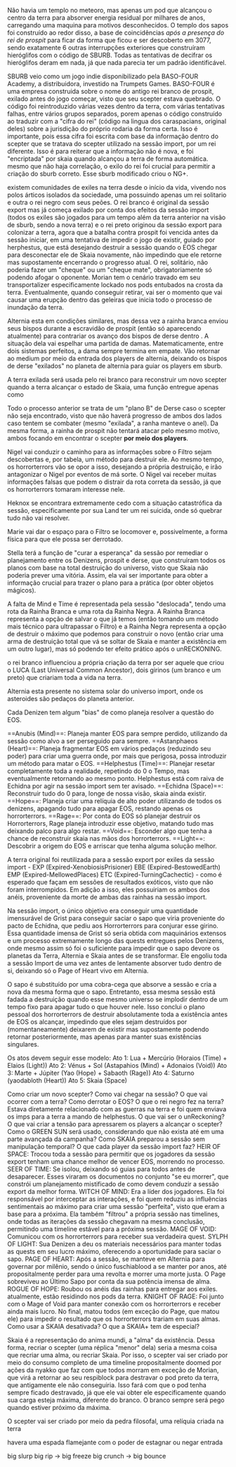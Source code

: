 Não havia um templo no meteoro, mas apenas um pod que alcançou o centro da terra para absorver energia residual por milhares de anos, carregando uma maquina para motivos desconhecidos. O templo dos sapos foi construído ao redor disso, a base de coincidências *após a presença do rei de prospit* para ficar da forma que ficou e ser descoberto em 3077, sendo exatamente 6 outras interrupções exteriores que construíram hieróglifos com o código de SBURB. Todas as tentativas de decifrar os hieróglifos deram em nada, já que nada parecia ter um padrão identificável. 

SBURB veio como um jogo indie disponibilizado pela BASO-FOUR Academy, a distribuidora, investido na Trumpets Games. BASO-FOUR é uma empresa construida sobre o nome do antigo rei branco de prospit, exilado antes do jogo começar, visto que seu scepter estava quebrado. O código foi reintroduzido várias vezes dentro da terra, com várias tentativas falhas, entre vários grupos separados, porem apenas o código construído ao traduzir com a "cifra do rei" (código na lingua dos caraspacians, original deles) sobre a jurisdição do próprio rodaria da forma certa. Isso é importante, pois essa cifra foi escrita com base da informação dentro do scepter que se tratava do scepter utilizado na sessão import, por um rei diferente. Isso é para reiterar que a informação não é nova, e foi "encriptada" por skaia quando alcançou a terra de forma automática. mesmo que não haja correlação, o exilo do rei foi crucial para permitir a criação do sburb correto. Esse sburb modificado criou o NG+.

existem comunidades de exiles na terra desde o início da vida, vivendo nos polos árticos isolados da sociedade, uma possuindo apenas um rei solitario e outra o rei negro com seus peões. O rei branco é original da sessão export mas já começa exilado por conta dos efeitos da sessão import (todos os exiles são jogados para um tempo além da terra anterior na visão de sburb, sendo a nova terra) e o rei preto originou da sessão export para colonizar a terra, agora que a batalha contra prospit foi vencida antes da sessão iniciar, em uma tentativa de impedir o jogo de existir, guiado por herphestus, que está desejando destruir a sessão quando o EOS chegar para desconectar ele de Skaia novamente, não impedindo que ele retorne mas supostamente encerrando o progresso atual. O rei, solitário, não poderia fazer um "cheque" ou um "cheque mate", obrigatoriamente só podendo afogar o oponente.
 Morian tem o cenário travado em seu transportalizer especificamente lockado nos pods entubados na crosta da terra. Eventualmente, quando conseguir retirar, vai ser o momento que vai causar uma erupção dentro das geleiras que inicia todo o processo de inundação da terra.

Alternia esta em condições similares, mas dessa vez a rainha branca enviou seus bispos durante a escravidão de prospit (então só aparecendo atualmente) para contrariar os avanço dos bispos de derse dentro . A situação dela vai espelhar uma partida de damas. Matematicamente, entre dois sistemas perfeitos, a dama sempre termina em empate. Vão retornar ao medium por meio da entrada dos players de alternia, deixando os bispos de derse "exilados" no planeta de alternia para guiar os players em sburb.

A terra exilada será usada pelo rei branco para reconstruir um novo scepter quando a terra alcançar o estado de Skaia, uma função entregue apenas como 

 Todo o processo anterior se trata de um "plano B" de Derse caso o scepter não seja encontrado, visto que não haverá progresso de ambos dos lados caso tentem se combater (mesmo "exilada", a ranha manteve o anel). Da mesma forma, a rainha de prospit não tentará atacar pelo mesmo motivo, ambos focando em encontrar o scepter **por meio dos players**. 

Nigel vai conduzir o caminho para as informações sobre o Filtro sejam descobertas e, por tabela, um método para destruir ele. Ao mesmo tempo, os horrorterrors vão se opor a isso, desejando a própria destruição, e irão antagonizar o Nigel por eventos de má sorte. O Nigel vai receber muitas informações falsas que podem o distrair da rota correta da sessão, já que os horrorterrors tomaram interesse nele.

Heknox se encontrara extremamente cedo com a situação catastrófica da sessão, especificamente por sua Land ter um rei suicida, onde só quebrar tudo não vai resolver.

Marie vai dar o espaço para o Filtro se locomover e, possivelmente, a forma física para que ele possa ser derrotado.

Stella terá a função de "curar a esperança" da sessão por remediar o planejamento entre os Denizens, prospit e derse, que construíram todos os planos com base na total destruição do universo, visto que Skaia não poderia prever uma vitória. Assim, ela vai ser importante para obter a informação crucial para trazer o plano para a prática (por obter objetos mágicos).

A falta de Mind e Time é representada pela sessão "deslocada", tendo uma rota da Rainha Branca e uma rota da Rainha Negra. A Rainha Branca representa a opção de salvar o que já temos (então tomando um método mais técnico para ultrapassar o Filtro) e a Rainha Negra representa a opção de destruir o máximo que podemos para construir o novo (então criar uma arma de destruição total que vá se soltar de Skaia e manter a existência em um outro lugar), mas só podendo ter efeito prático após o unRECKONING.

o rei branco influenciou a própria criação da terra por ser aquele que criou o LUCA (Last Universal Common Ancestor), dois girinos (um branco e um preto) que criariam toda a vida na terra. 

Alternia esta presente no sistema solar do universo import, onde os asteroides são pedaços do planeta anterior. 

Cada Denizen tem algum "bias" de como planeja resolver a questão do EOS.

==Anubis (Mind)==: Planeja manter EOS para sempre perdido, utilizando da sessão como alvo a ser perseguido para sempre.
==Astanphaeos (Heart)==: Planeja fragmentar EOS em vários pedaços (reduzindo seu poder) para criar uma guerra onde, por mais que perigosa, possa introduzir um método para matar o EOS.
==Helphestus (Time)==: Planejar resetar completamente toda a realidade, repetindo do 0 o Tempo, mas eventualmente retornando ao mesmo ponto. Helphestus está com raiva de Echidna por agir na sessão import sem ter avisado. 
==Echidna (Space)==: Reconstruir tudo do 0 para, longe de nossa visão, skaia ainda existir.
==Hope==: Planeja criar uma relíquia de alto poder utilizando de todos os denizens, apagando tudo para apagar EOS, restando apenas os horrorterrors.
==Rage==: Por conta do EOS só planejar destruir os Horrorterrors, Rage planeja introduzir esse objetivo, matando tudo mas deixando palco para algo restar. 
==Void==: Esconder algo que tenha a chance de reconstruir skaia nas mãos dos horrorterrors.
==Light==: Descobrir a origem do EOS e arriscar que tenha alguma solução melhor.

A terra original foi reutilizada para a sessão export por exiles da sessão import - EXP (Expired-XenobiosisPrisioner) EBE (Expired-BestowedEarth) EMP (Expired-MellowedPlaces) ETC (Expired-TurningCachectic) - como é esperado que façam em sessões de resultados exóticos, visto que não foram interrompidos. Em adição a isso, eles possuiriam os ambos dos anéis, proveniente da morte de ambas das rainhas na sessão import. 

 Na sessão import, o único objetivo era conseguir uma quantidade imensurável de Grist para conseguir saciar o sapo que viria proveniente do pacto de Echidna, que pediu aos Horrorterrors para conjurar esse girino. Essa quantidade imensa de Grist só seria obtida com maquinários extensos e um processo extremamente longo das quests entregues pelos Denizens, onde mesmo assim só foi o suficiente para impedir que o sapo devore os planetas da Terra, Alternia e Skaia antes de se transformar. Ele engoliu toda a sessão Import de uma vez antes de lentamente absorver tudo dentro de si, deixando só o Page of Heart vivo em Alternia.

 O sapo é substituído por uma cobra-cega que absorve a sessão e cria a nova da mesma forma que o sapo. Entretanto, essa mesma sessão está fadada a destruição quando esse mesmo universo se implodir dentro de um tempo fixo para apagar tudo o que houver nele. Isso conclui o plano pessoal dos horrorterrors de destruir absolutamente toda a existência antes de EOS os alcançar, impedindo que eles sejam destruídos por (momentaneamente) deixarem de existir mas supostamente podendo retornar posteriormente, mas apenas para manter suas existências singulares.

 Os atos devem seguir esse modelo:
 Ato 1: Lua + Mercúrio (Horaios (Time) + Elaios (Light))
 Ato 2: Vénus + Sol (Astapahios (Mind) + Adonaios (Void))
 Ato 3: Marte + Júpiter (Yao (Hope) + Sabaoth (Rage))
 Ato 4: Saturno (yaodabloth (Heart))
 Ato 5: Skaia (Space)

Como criar um novo scepter?
Como vai chegar na sessão?
O que vai ocorrer com a terra?
Como derrotar o EOS?
O que o rei negro fez na terra? Estava diretamente relacionado com as guerras na terra e foi quem enviava os imps para a terra a mando de helphestus.
O que vai ser o unReckoning? O que vai criar a tensão para apressarem os players a alcançar o scepter?
Como o GREEN SUN será usado, considerando que não exista até em uma parte avançada da campanha?
Como SKAIA preparou a sessão sem manipulação temporal?
O que cada player da sessão import faz?
	HEIR OF SPACE: Trocou toda a sessão para permitir que os jogadores da sessão export tenham uma chance melhor de vencer EOS, morrendo no processo.
	SEER OF TIME: Se isolou, deixando só guias para todos antes de desaparecer. Esses viraram os documentos no conjunto "se eu morrer", que constrói um planejamento mistificado de como devem conduzir a sessão export da melhor forma.
	WITCH OF MIND: Era a líder dos jogadores. Ela foi responsável por interceptar as interações, e foi quem reduziu as influências sentimentais ao máximo para criar uma sessão "perfeita", visto que eram a base para a próxima. Ela também "filtrou" a própria sessão nas timelines, onde todas as iterações da sessão chegavam na mesma conclusão, permitindo uma timeline estável para a próxima sessão.
	MAGE OF VOID: Comunicou com os horrorterrors para receber sua verdadeira quest. 
	SYLPH OF LIGHT: Sua Denizen a deu os materiais necessários para manter todas as quests em seu lucro máximo, oferecendo a oportunidade para saciar o sapo.
	PAGE OF HEART: Após a sessão, se manteve em Alternia para governar por milênio, sendo o único fuschiablood a se manter por anos, até propositalmente perder para uma revolta e morrer uma morte justa. O Page sobreviveu ao Último Sapo por conta da sua potência imensa de alma. 
	ROGUE OF HOPE: Roubou os anéis das rainhas para entregar aos exiles. atualmente, estão residindo nos pods da terra.
	KNIGHT OF RAGE: Foi junto com o Mage of Void para manter conexão com os horrorterrors e receber ainda mais lucro. No final, matou todos (em exceção do Page, que matou ele) para impedir o resultado que os horrorterrors trariam em suas almas. 
Como usar a SKAIA desativada?
O que a SKAIA+ tem de especial?

Skaia é a representação do anima mundi, a "alma" da existência. Dessa forma, recriar o scepter (uma réplica "menor" dela) seria a mesma coisa que recriar uma alma, ou recriar Skaia. Por isso, o scepter vai ser criado por meio do consumo completo de uma timeline propositalmente doomed por ações da nyakko que faz com que todos morram em exceção de Morian, que virá a retornar ao seu respiblock para destravar o pod preto da terra, que antigamente ele não conseguiria. Isso fará com que o pod tenha sempre ficado destravado, já que ele vai obter ele especificamente quando sua carga esteja máxima, diferente do branco. O branco sempre será pego quando estiver próximo da máxima. 

O scepter vai ser criado por meio da pedra filosofal, uma relíquia criada na terra 

havera uma espada flamejante com o poder de estagnar ou negar entrada

big slurp
big rip -> big freeze
big crunch -> big bounce